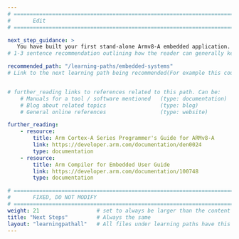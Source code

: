 ```yaml
---
# ================================================================================
#       Edit
# ================================================================================

next_step_guidance: >
   You have built your first stand-alone Armv8-A embedded application. Why not explore these other embedded software Learning Paths.
# 1-3 sentence recommendation outlining how the reader can generally keep learning about these topics, and a specific explanation of why the next step is being recommended.

recommended_path: "/learning-paths/embedded-systems"
# Link to the next learning path being recommended(For example this could be /learning-paths/servers-and-cloud-computing/mongodb).


# further_reading links to references related to this path. Can be:
    # Manuals for a tool / software mentioned   (type: documentation)
    # Blog about related topics                 (type: blog)
    # General online references                 (type: website) 

further_reading:
    - resource:
        title: Arm Cortex-A Series Programmer's Guide for ARMv8-A
        link: https://developer.arm.com/documentation/den0024
        type: documentation
    - resource:
        title: Arm Compiler for Embedded User Guide
        link: https://developer.arm.com/documentation/100748
        type: documentation

# ================================================================================
#       FIXED, DO NOT MODIFY
# ================================================================================
weight: 21                  # set to always be larger than the content in this path, and one more than 'review'
title: "Next Steps"         # Always the same
layout: "learningpathall"   # All files under learning paths have this same wrapper
---
```

